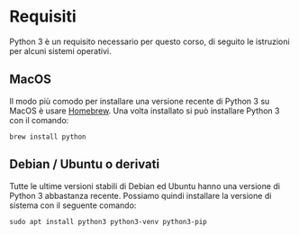 # Requisiti

Python 3 è un requisito necessario per questo corso, di seguito le istruzioni per alcuni sistemi
operativi.

## MacOS

Il modo più comodo per installare una versione recente di Python 3 su MacOS è usare
[Homebrew](https://brew.sh/#install). Una volta installato si può installare Python 3 con il comando:

```shell
brew install python
```

## Debian / Ubuntu o derivati

Tutte le ultime versioni stabili di Debian ed Ubuntu hanno una versione di Python 3 abbastanza recente.
Possiamo quindi installare la versione di sistema con il seguente comando:

```shell
sudo apt install python3 python3-venv python3-pip
```
